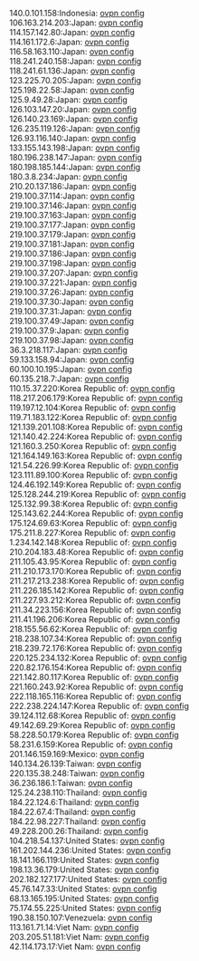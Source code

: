 140.0.101.158:Indonesia: [ovpn config](vpn/140_0_101_158.ovpn)  
106.163.214.203:Japan: [ovpn config](vpn/106_163_214_203.ovpn)  
114.157.142.80:Japan: [ovpn config](vpn/114_157_142_80.ovpn)  
114.161.172.6:Japan: [ovpn config](vpn/114_161_172_6.ovpn)  
116.58.163.110:Japan: [ovpn config](vpn/116_58_163_110.ovpn)  
118.241.240.158:Japan: [ovpn config](vpn/118_241_240_158.ovpn)  
118.241.61.136:Japan: [ovpn config](vpn/118_241_61_136.ovpn)  
123.225.70.205:Japan: [ovpn config](vpn/123_225_70_205.ovpn)  
125.198.22.58:Japan: [ovpn config](vpn/125_198_22_58.ovpn)  
125.9.49.28:Japan: [ovpn config](vpn/125_9_49_28.ovpn)  
126.103.147.20:Japan: [ovpn config](vpn/126_103_147_20.ovpn)  
126.140.23.169:Japan: [ovpn config](vpn/126_140_23_169.ovpn)  
126.235.119.126:Japan: [ovpn config](vpn/126_235_119_126.ovpn)  
126.93.116.140:Japan: [ovpn config](vpn/126_93_116_140.ovpn)  
133.155.143.198:Japan: [ovpn config](vpn/133_155_143_198.ovpn)  
180.196.238.147:Japan: [ovpn config](vpn/180_196_238_147.ovpn)  
180.198.185.144:Japan: [ovpn config](vpn/180_198_185_144.ovpn)  
180.3.8.234:Japan: [ovpn config](vpn/180_3_8_234.ovpn)  
210.20.137.186:Japan: [ovpn config](vpn/210_20_137_186.ovpn)  
219.100.37.114:Japan: [ovpn config](vpn/219_100_37_114.ovpn)  
219.100.37.146:Japan: [ovpn config](vpn/219_100_37_146.ovpn)  
219.100.37.163:Japan: [ovpn config](vpn/219_100_37_163.ovpn)  
219.100.37.177:Japan: [ovpn config](vpn/219_100_37_177.ovpn)  
219.100.37.179:Japan: [ovpn config](vpn/219_100_37_179.ovpn)  
219.100.37.181:Japan: [ovpn config](vpn/219_100_37_181.ovpn)  
219.100.37.186:Japan: [ovpn config](vpn/219_100_37_186.ovpn)  
219.100.37.198:Japan: [ovpn config](vpn/219_100_37_198.ovpn)  
219.100.37.207:Japan: [ovpn config](vpn/219_100_37_207.ovpn)  
219.100.37.221:Japan: [ovpn config](vpn/219_100_37_221.ovpn)  
219.100.37.26:Japan: [ovpn config](vpn/219_100_37_26.ovpn)  
219.100.37.30:Japan: [ovpn config](vpn/219_100_37_30.ovpn)  
219.100.37.31:Japan: [ovpn config](vpn/219_100_37_31.ovpn)  
219.100.37.49:Japan: [ovpn config](vpn/219_100_37_49.ovpn)  
219.100.37.9:Japan: [ovpn config](vpn/219_100_37_9.ovpn)  
219.100.37.98:Japan: [ovpn config](vpn/219_100_37_98.ovpn)  
36.3.218.117:Japan: [ovpn config](vpn/36_3_218_117.ovpn)  
59.133.158.94:Japan: [ovpn config](vpn/59_133_158_94.ovpn)  
60.100.10.195:Japan: [ovpn config](vpn/60_100_10_195.ovpn)  
60.135.218.7:Japan: [ovpn config](vpn/60_135_218_7.ovpn)  
110.15.37.220:Korea Republic of: [ovpn config](vpn/110_15_37_220.ovpn)  
118.217.206.179:Korea Republic of: [ovpn config](vpn/118_217_206_179.ovpn)  
119.197.12.104:Korea Republic of: [ovpn config](vpn/119_197_12_104.ovpn)  
119.71.183.122:Korea Republic of: [ovpn config](vpn/119_71_183_122.ovpn)  
121.139.201.108:Korea Republic of: [ovpn config](vpn/121_139_201_108.ovpn)  
121.140.42.224:Korea Republic of: [ovpn config](vpn/121_140_42_224.ovpn)  
121.160.3.250:Korea Republic of: [ovpn config](vpn/121_160_3_250.ovpn)  
121.164.149.163:Korea Republic of: [ovpn config](vpn/121_164_149_163.ovpn)  
121.54.226.99:Korea Republic of: [ovpn config](vpn/121_54_226_99.ovpn)  
123.111.89.100:Korea Republic of: [ovpn config](vpn/123_111_89_100.ovpn)  
124.46.192.149:Korea Republic of: [ovpn config](vpn/124_46_192_149.ovpn)  
125.128.244.219:Korea Republic of: [ovpn config](vpn/125_128_244_219.ovpn)  
125.132.99.38:Korea Republic of: [ovpn config](vpn/125_132_99_38.ovpn)  
125.143.62.244:Korea Republic of: [ovpn config](vpn/125_143_62_244.ovpn)  
175.124.69.63:Korea Republic of: [ovpn config](vpn/175_124_69_63.ovpn)  
175.211.8.227:Korea Republic of: [ovpn config](vpn/175_211_8_227.ovpn)  
1.234.142.148:Korea Republic of: [ovpn config](vpn/1_234_142_148.ovpn)  
210.204.183.48:Korea Republic of: [ovpn config](vpn/210_204_183_48.ovpn)  
211.105.43.95:Korea Republic of: [ovpn config](vpn/211_105_43_95.ovpn)  
211.210.173.170:Korea Republic of: [ovpn config](vpn/211_210_173_170.ovpn)  
211.217.213.238:Korea Republic of: [ovpn config](vpn/211_217_213_238.ovpn)  
211.226.185.142:Korea Republic of: [ovpn config](vpn/211_226_185_142.ovpn)  
211.227.93.212:Korea Republic of: [ovpn config](vpn/211_227_93_212.ovpn)  
211.34.223.156:Korea Republic of: [ovpn config](vpn/211_34_223_156.ovpn)  
211.41.196.206:Korea Republic of: [ovpn config](vpn/211_41_196_206.ovpn)  
218.155.56.62:Korea Republic of: [ovpn config](vpn/218_155_56_62.ovpn)  
218.238.107.34:Korea Republic of: [ovpn config](vpn/218_238_107_34.ovpn)  
218.239.72.176:Korea Republic of: [ovpn config](vpn/218_239_72_176.ovpn)  
220.125.234.132:Korea Republic of: [ovpn config](vpn/220_125_234_132.ovpn)  
220.82.176.154:Korea Republic of: [ovpn config](vpn/220_82_176_154.ovpn)  
221.142.80.117:Korea Republic of: [ovpn config](vpn/221_142_80_117.ovpn)  
221.160.243.92:Korea Republic of: [ovpn config](vpn/221_160_243_92.ovpn)  
222.118.165.116:Korea Republic of: [ovpn config](vpn/222_118_165_116.ovpn)  
222.238.224.147:Korea Republic of: [ovpn config](vpn/222_238_224_147.ovpn)  
39.124.112.68:Korea Republic of: [ovpn config](vpn/39_124_112_68.ovpn)  
49.142.69.29:Korea Republic of: [ovpn config](vpn/49_142_69_29.ovpn)  
58.228.50.179:Korea Republic of: [ovpn config](vpn/58_228_50_179.ovpn)  
58.231.6.159:Korea Republic of: [ovpn config](vpn/58_231_6_159.ovpn)  
201.146.159.169:Mexico: [ovpn config](vpn/201_146_159_169.ovpn)  
140.134.26.139:Taiwan: [ovpn config](vpn/140_134_26_139.ovpn)  
220.135.38.248:Taiwan: [ovpn config](vpn/220_135_38_248.ovpn)  
36.236.186.1:Taiwan: [ovpn config](vpn/36_236_186_1.ovpn)  
125.24.238.110:Thailand: [ovpn config](vpn/125_24_238_110.ovpn)  
184.22.124.6:Thailand: [ovpn config](vpn/184_22_124_6.ovpn)  
184.22.67.4:Thailand: [ovpn config](vpn/184_22_67_4.ovpn)  
184.22.98.227:Thailand: [ovpn config](vpn/184_22_98_227.ovpn)  
49.228.200.26:Thailand: [ovpn config](vpn/49_228_200_26.ovpn)  
104.218.54.137:United States: [ovpn config](vpn/104_218_54_137.ovpn)  
161.202.144.236:United States: [ovpn config](vpn/161_202_144_236.ovpn)  
18.141.166.119:United States: [ovpn config](vpn/18_141_166_119.ovpn)  
198.13.36.179:United States: [ovpn config](vpn/198_13_36_179.ovpn)  
202.182.127.177:United States: [ovpn config](vpn/202_182_127_177.ovpn)  
45.76.147.33:United States: [ovpn config](vpn/45_76_147_33.ovpn)  
68.13.165.195:United States: [ovpn config](vpn/68_13_165_195.ovpn)  
75.174.55.225:United States: [ovpn config](vpn/75_174_55_225.ovpn)  
190.38.150.107:Venezuela: [ovpn config](vpn/190_38_150_107.ovpn)  
113.161.71.14:Viet Nam: [ovpn config](vpn/113_161_71_14.ovpn)  
203.205.51.181:Viet Nam: [ovpn config](vpn/203_205_51_181.ovpn)  
42.114.173.17:Viet Nam: [ovpn config](vpn/42_114_173_17.ovpn)  
